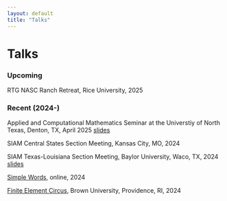 ```yaml
---
layout: default
title: "Talks"
---
```


# Talks

### Upcoming 

RTG NASC Ranch Retreat, Rice University, 2025

### Recent (2024-)

Applied and Computational Mathematics Seminar at the Universtiy of 
North Texas, Denton, TX, April 2025 [slides](unt_talk_sp25.pdf)

SIAM Central States Section Meeting, Kansas City, MO, 2024

SIAM Texas-Louisiana Section Meeting, Baylor University, Waco, TX, 2024 [slides](../tx_la_f24.pdf)

[Simple Words](https://intrepid-math.com/simple_words/2024.html), online, 2024

[Finite Element Circus](https://sites.google.com/view/fecircus), Brown University, Providence, RI, 2024

